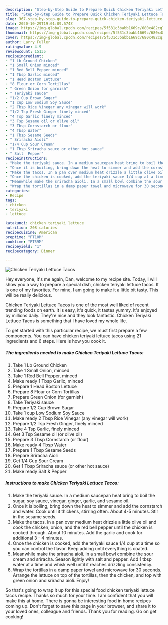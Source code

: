 ```yaml
---
description: "Step-by-Step Guide to Prepare Quick Chicken Teriyaki Lettuce Tacos"
title: "Step-by-Step Guide to Prepare Quick Chicken Teriyaki Lettuce Tacos"
slug: 367-step-by-step-guide-to-prepare-quick-chicken-teriyaki-lettuce-tacos
date: 2020-10-29T19:01:09.574Z
image: https://img-global.cpcdn.com/recipes/5f531c3babb1669c/680x482cq70/chicken-teriyaki-lettuce-tacos-recipe-main-photo.jpg
thumbnail: https://img-global.cpcdn.com/recipes/5f531c3babb1669c/680x482cq70/chicken-teriyaki-lettuce-tacos-recipe-main-photo.jpg
cover: https://img-global.cpcdn.com/recipes/5f531c3babb1669c/680x482cq70/chicken-teriyaki-lettuce-tacos-recipe-main-photo.jpg
author: Larry Fuller
ratingvalue: 4.9
reviewcount: 15135
recipeingredient:
- "1 Lb Ground Chicken"
- "1 Small Onion minced"
- "1 Red Bell Pepper minced"
- "1 Tbsp Garlic minced"
- "1 Head Boston Lettuce"
- "8 Flour or Corn Tortillas"
- " Green Onion for garnish"
- " Teriyaki sauce"
- "1/2 Cup Brown Sugar"
- "1 cup Low Sodium Soy Sauce"
- "2 Tbsp Rice Vinegar any vinegar will work"
- "1/2 Tsp Fresh Ginger finely minced"
- "4 Tsp Garlic finely minced"
- "3 Tsp Sesame oil or olive oil"
- "3 Tbsp Cornstarch or flour"
- "4 Tbsp Water"
- "1 Tbsp Sesame Seeds"
- " Sriracha Aioli"
- "1/4 Cup Sour Cream"
- "1 Tbsp Sriracha sauce or other hot sauce"
- " Salt  Pepper"
recipeinstructions:
- "Make the teriyaki sauce. In a medium saucepan heat bring to boil the sugar, soy sauce, vinegar, ginger, garlic, and sesame oil."
- "Once it is boiling, bring down the heat to simmer and add the cornstarch and water. Cook until it thickens, stirring often. About 4-5 minutes. Stir in the sesame seeds."
- "Make the tacos. In a pan over medium heat drizzle a little olive oil and cook the chicken, onion, and the red bell pepper until the chicken is cooked through. About 10 minutes. Add the garlic and cook for additional 3 - 4 minutes."
- "Once the chicken is cooked, add the teriyaki sauce 1/4 cup at a time so you can control the flavor. Keep adding until everything is coated."
- "Meanwhile make the sriracha aioli. In a small bowl combine the sour cream and sriracha. Season lightly with salt and pepper. Add 1 tbsp water at a time and whisk well until it reaches drizzling consistency."
- "Wrap the tortillas in a damp paper towel and microwave for 30 seconds. Arrange the lettuce on top of the tortillas, then the chicken, and top with green onion and sriracha aioli. Enjoy!"
categories:
- Recipe
tags:
- chicken
- teriyaki
- lettuce

katakunci: chicken teriyaki lettuce 
nutrition: 208 calories
recipecuisine: American
preptime: "PT10M"
cooktime: "PT59M"
recipeyield: "1"
recipecategory: Dinner

---
```



![Chicken Teriyaki Lettuce Tacos](https://img-global.cpcdn.com/recipes/5f531c3babb1669c/680x482cq70/chicken-teriyaki-lettuce-tacos-recipe-main-photo.jpg)

Hey everyone, it's me again, Dan, welcome to my recipe site. Today, I will show you a way to prepare a special dish, chicken teriyaki lettuce tacos. It is one of my favorites. For mine, I am going to make it a little bit tasty. This will be really delicious.



Chicken Teriyaki Lettuce Tacos is one of the most well liked of recent trending foods on earth. It is easy, it's quick, it tastes yummy. It's enjoyed by millions daily. They're nice and they look fantastic. Chicken Teriyaki Lettuce Tacos is something that I have loved my whole life.


To get started with this particular recipe, we must first prepare a few components. You can have chicken teriyaki lettuce tacos using 21 ingredients and 6 steps. Here is how you cook it.

<!--inarticleads1-->

##### The ingredients needed to make Chicken Teriyaki Lettuce Tacos:

1. Take 1 Lb Ground Chicken
1. Take 1 Small Onion, minced
1. Take 1 Red Bell Pepper, minced
1. Make ready 1 Tbsp Garlic, minced
1. Prepare 1 Head Boston Lettuce
1. Prepare 8 Flour or Corn Tortillas
1. Prepare  Green Onion (for garnish)
1. Take  Teriyaki sauce
1. Prepare 1/2 Cup Brown Sugar
1. Take 1 cup Low Sodium Soy Sauce
1. Make ready 2 Tbsp Rice Vinegar (any vinegar will work)
1. Prepare 1/2 Tsp Fresh Ginger, finely minced
1. Take 4 Tsp Garlic, finely minced
1. Get 3 Tsp Sesame oil (or olive oil)
1. Prepare 3 Tbsp Cornstarch (or flour)
1. Make ready 4 Tbsp Water
1. Prepare 1 Tbsp Sesame Seeds
1. Prepare  Sriracha Aioli
1. Get 1/4 Cup Sour Cream
1. Get 1 Tbsp Sriracha sauce (or other hot sauce)
1. Make ready  Salt &amp; Pepper




<!--inarticleads2-->

##### Instructions to make Chicken Teriyaki Lettuce Tacos:

1. Make the teriyaki sauce. In a medium saucepan heat bring to boil the sugar, soy sauce, vinegar, ginger, garlic, and sesame oil.
1. Once it is boiling, bring down the heat to simmer and add the cornstarch and water. Cook until it thickens, stirring often. About 4-5 minutes. Stir in the sesame seeds.
1. Make the tacos. In a pan over medium heat drizzle a little olive oil and cook the chicken, onion, and the red bell pepper until the chicken is cooked through. About 10 minutes. Add the garlic and cook for additional 3 - 4 minutes.
1. Once the chicken is cooked, add the teriyaki sauce 1/4 cup at a time so you can control the flavor. Keep adding until everything is coated.
1. Meanwhile make the sriracha aioli. In a small bowl combine the sour cream and sriracha. Season lightly with salt and pepper. Add 1 tbsp water at a time and whisk well until it reaches drizzling consistency.
1. Wrap the tortillas in a damp paper towel and microwave for 30 seconds. Arrange the lettuce on top of the tortillas, then the chicken, and top with green onion and sriracha aioli. Enjoy!




So that's going to wrap it up for this special food chicken teriyaki lettuce tacos recipe. Thanks so much for your time. I am confident that you will make this at home. There is gonna be interesting food in home recipes coming up. Don't forget to save this page in your browser, and share it to your loved ones, colleague and friends. Thank you for reading. Go on get cooking!
